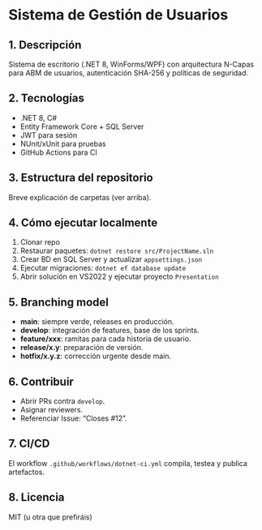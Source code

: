 # Sistema de Gestión de Usuarios

## 1. Descripción  
Sistema de escritorio (.NET 8, WinForms/WPF) con arquitectura N-Capas para ABM de usuarios, autenticación SHA-256 y políticas de seguridad.

## 2. Tecnologías  
- .NET 8, C#  
- Entity Framework Core + SQL Server  
- JWT para sesión  
- NUnit/xUnit para pruebas  
- GitHub Actions para CI

## 3. Estructura del repositorio  
Breve explicación de carpetas (ver arriba).

## 4. Cómo ejecutar localmente  
1. Clonar repo  
2. Restaurar paquetes: `dotnet restore src/ProjectName.sln`  
3. Crear BD en SQL Server y actualizar `appsettings.json`  
4. Ejecutar migraciones: `dotnet ef database update`  
5. Abrir solución en VS2022 y ejecutar proyecto `Presentation`

## 5. Branching model  
- **main**: siempre verde, releases en producción.  
- **develop**: integración de features, base de los sprints.  
- **feature/xxx**: ramitas para cada historia de usuario.  
- **release/x.y**: preparación de versión.  
- **hotfix/x.y.z**: corrección urgente desde main.

## 6. Contribuir  
- Abrir PRs contra `develop`.  
- Asignar reviewers.  
- Referenciar Issue: “Closes #12”.  

## 7. CI/CD  
El workflow `.github/workflows/dotnet-ci.yml` compila, testea y publica artefactos.

## 8. Licencia  
MIT (u otra que prefiráis)
